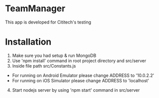 # TeamManager
This app is developed for Cititech's testing

# Installation

1. Make sure you had setup & run MongoDB
2. Use 'npm install' command in root project directory and src/server
3. Inside file path src/Constants.js
  - For running on Android Emulator please change ADDRESS to '10.0.2.2'
  - For running on iOS Simulator please change ADDRESS to 'localhost'
4. Start nodejs server by using 'npm start' command in src/server 
